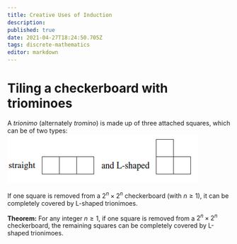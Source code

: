 ```yaml
---
title: Creative Uses of Induction
description: 
published: true
date: 2021-04-27T18:24:50.705Z
tags: discrete-mathematics
editor: markdown
---
```


# Tiling a checkerboard with triominoes
A *trionimo* (alternately *tromino*) is made up of three attached squares, which can be of two types: ![trionimoes.png](/trionimoes.png)

If one square is removed from a $2^n \times 2^n$ checkerboard (with $n \ge 1$), it can be completely covered by L-shaped trionimoes.

**Theorem:** For any integer $n \ge 1$, if one square is removed from a $2^n \times 2^n$ checkerboard, the remaining squares can be completely covered by L-shaped trionimoes.